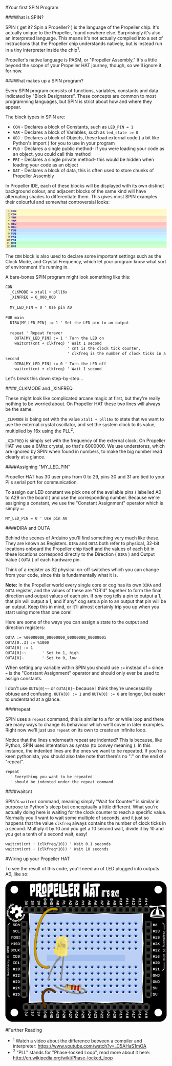 #Your first SPIN Program

###What is SPIN?

SPIN ( get it? Spin a Propeller? ) is the language of the Propeller chip. It's actually unique to the Propeller,
found nowhere else. Surprisingly it's also an interpreted language. This means it's not actually compiled into a set of
instructions that the Propeller chip understands natively, but is instead run in a tiny interpreter inside the chip<sup>1</sup>.

Propeller's native language is PASM, or "Propeller Assembly." It's a little beyond the scope of your Propeller HAT journey,
though, so we'll ignore it for now.

###What makes up a SPIN program?

Every SPIN program consists of functions, variables, constants and data indicated by "Block Designators". These concepts
are common to most programming languages, but SPIN is strict about how and where they appear.

The block types in SPIN are:

* `CON` - Declares a block of Constants, such as `LED_PIN = 1`
* `VAR` - Declares a block of Variables, such as `led_state := 0`
* `OBJ` - Declares a block of Objects, these load external code ( a bit like Python's import ) for you to use in your program
* `PUB` - Declares a single public method- if you were loading your code as an object, you could call this method
* `PRI` - Declares a single private method- this would be hidden when loading your code as an object
* `DAT` - Declares a block of data, this is often used to store chunks of Propeller Assembly

In Propeller IDE, each of these blocks will be displayed with its own distinct background colour, and adjacent blocks of
the same kind will have alternating shades to differentiate them. This gives most SPIN examples their colourful and
somewhat controversial looks:

![I can SPIN a rainbow!](images/i-can-spin-a-rainbow.png)

The `CON` block is also used to declare some important settings such as the Clock Mode, and Crystal Frequency, which
let your program know what sort of environment it's running in.

A bare-bones SPIN program might look something like this:

```spin
CON
  _CLKMODE = xtal1 + pll16x
  _XINFREQ = 6_000_000
  
  MY_LED_PIN = 0 ' Use pin A0
  
PUB main
  DIRA[MY_LED_PIN] := 1 ' Set the LED pin to an output
  
  repeat ' Repeat forever
    OUTA[MY_LED_PIN] := 1 ' Turn the LED on
    waitcnt(cnt + clkfreq) ' Wait 1 second 
                           ' cnt is the clock tick counter, 
                           ' clkfreq is the number of clock ticks in a second
    DIRA[MY_LED_PIN] := 0 ' Turn the LED off
    waitcnt(cnt + clkfreq) ' Wait 1 second 
```

Let's break this down step-by-step...

####_CLKMODE and _XINFREQ

These might look like complicated arcane magic at first, but they're really nothing to be worried about.
On Propeller HAT these two lines will always be the same.

`_CLKMODE` is being set with the value `xtal1 + pll16x` to state that we want to use the external crystal oscillator,
and set the system clock to its value, multiplied by 16x using the PLL<sup>2</sup>.

`_XINFREQ` is simply set with the frequency of the external clock. On Propeller HAT we use a 6Mhz crystal, so that's 6000000.
We use understores, which are ignored by SPIN when found in numbers, to make the big number read clearly at a glance.

####Assigning "MY_LED_PIN"

Propeller HAT has 30 user pins from 0 to 29, pins 30 and 31 are tied to your Pi's serial port for communication.

To assign our LED constant we pick one of the available pins ( labelled A0 to A29 on the board ) and use the corresponding
number. Because we're assigning a constant, we use the "Constant Assignment" operator which is simply `=`:

```spin
MY_LED_PIN = 0 ' Use pin A0
```

####DIRA and OUTA

Behind the scenes of Arduino you'll find something very much like these. They are known as Registers. `DIRA` and `OUTA` both refer to physical, 32-bit locations onboard the Propeller chip itself and the values of each bit in these locations correspond directly to the Direction ( `DIRA` ) and Output Value ( `OUTA` ) of each hardware pin.

Think of a register as 32 physical on-off switches which you can change from your code, since this is fundamentally what it is. 

**Note:** In the Propeller world every single core or cog has its own `DIRA` and `OUTA` register, and the values of these are "OR'd" together to form the final direction and output values of each pin. If *any* cog tells a pin to output a 1, that pin will output a 1, and if any* cog sets a pin to an output that pin will be an output. Keep this in mind, or it'll almost certainly trip you up when you start using more than one core!

Here are some of the ways you can assign a state to the output and direction registers:

```spin
OUTA := %00000000_00000000_00000000_00000001
OUTA[0..3] := %1000
OUTA[0] := 1
OUTA[0]~~       ' Set to 1, high
OUTA[0]~        ' Set to 0, low
```

When setting any variable within SPIN you should use `:=` instead of `=` since `=` is the "Constant Assignment" operator
and should only ever be used to assign constants.

I don't use `OUTA[0]~~` or `OUTA[0]~` because I think they're unecessarily obtuse and confusing. `OUTA[0] := 1` and `OUTA[0] := 0` are longer, but easier to understand at a glance.

####repeat

SPIN uses a `repeat` command, this is similar to a for or while loop and there are many ways to change its behaviour which we'll cover in later examples. Right now we'll just use `repeat` on its own to create an infinite loop.

Notice that the lines underneath repeat are indented? This is because, like Python, SPIN uses intentation as syntax (to convey meaning ). In this instance, the indented lines are the ones we want to be repeated. If you're a keen pythonista, you should also take note that there's no ":" on the end of "repeat".

```spin
repeat
  ' Everything you want to be repeated
  ' should be indented under the repeat command
```

####waitcnt

SPIN's `waitcnt` command, meaning simply "Wait for Counter" is similar in purpose to Python's sleep but conceptually a little different. What you're actually doing here is waiting for the clock counter to reach a specific value. Normally you'll want to wait some multiple of seconds, and it just so happens that the value `clkfreq` always contains the number of clock ticks in a second. Multiply it by 10 and you get a 10 second wait, divide it by 10 and you get a tenth of a second wait, easy!

```spin
waitcnt(cnt + (clkfreq/10)) ' Wait 0.1 seconds
waitcnt(cnt + (clkfreq*10)) ' Wait 10 seconds
```

#Wiring up your Propeller HAT

To see the result of this code, you'll need an of LED plugged into outputs A0, like so:

![Propeller Multicore Layout](images/layout-your-first-spin.png)

#Further Reading

* <sup>1</sup> Watch a video about the difference between a compiler and interpreter: https://www.youtube.com/watch?v=_C5AHaS1mOA
* <sup>2</sup> "PLL" stands for "Phase-locked Loop", read more about it here: http://en.wikipedia.org/wiki/Phase-locked_loop
